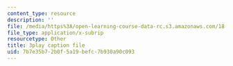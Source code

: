 ```yaml
---
content_type: resource
description: ''
file: /media/https%3A/open-learning-course-data-rc.s3.amazonaws.com/18-01sc-single-variable-calculus-fall-2010/7b7e35b72b0f5a19befc7b930a90c093_G5BP8mTzkyk.vtt
file_type: application/x-subrip
resourcetype: Other
title: 3play caption file
uid: 7b7e35b7-2b0f-5a19-befc-7b930a90c093
---
```

